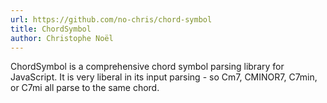 ```yaml
---
url: https://github.com/no-chris/chord-symbol
title: ChordSymbol
author: Christophe Noël
---
```


ChordSymbol is a comprehensive chord symbol parsing library for JavaScript. It is very liberal in its input parsing - so Cm7, CMINOR7, C7min, or C7mi all parse to the same chord.
